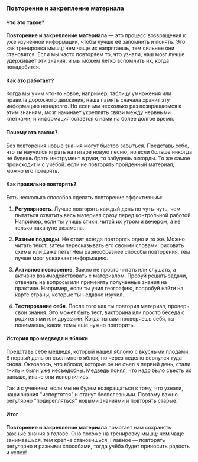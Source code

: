 ### Повторение и закрепление материала

#### Что это такое?
**Повторение и закрепление материала** — это процесс возвращения к уже изученной информации, чтобы лучше её запомнить и понять. Это как тренировка мышц: чем чаще их напрягаешь, тем сильнее они становятся. Если мы часто повторяем то, что узнали, наш мозг лучше удерживает эти знания, и мы можем легко вспомнить их, когда понадобится.

#### Как это работает?
Когда мы учим что-то новое, например, таблицу умножения или правила дорожного движения, наша память сначала хранит эту информацию ненадолго. Но если мы несколько раз возвращаемся к этим знаниям, мозг начинает укреплять связи между нервными клетками, и информация остаётся с нами на более долгое время.

#### Почему это важно?
Без повторения новые знания могут быстро забыться. Представь себе, что ты научился играть на гитаре новую песню, но если больше никогда не будешь брать инструмент в руки, то забудешь аккорды. То же самое происходит и с учёбой: если не повторять пройденный материал, можно его потерять.

#### Как правильно повторять?
Есть несколько способов сделать повторение эффективным:

1. **Регулярность**. Лучше повторять каждый день по чуть-чуть, чем пытаться охватить весь материал сразу перед контрольной работой. Например, если ты учишь стихи, читай их утром и вечером, а не только накануне экзамена.
   
2. **Разные подходы**. Не стоит всегда повторять одно и то же. Можно читать текст, затем пересказывать его своими словами, рисовать схемы или даже петь! Чем разнообразнее способы повторения, тем лучше мозг усваивает информацию.

3. **Активное повторение**. Важно не просто читать или слушать, а активно взаимодействовать с материалом. Пробуй решать задачи, отвечать на вопросы или применять полученные знания на практике. Например, если ты учил географию, попробуй найти на карте страны, которые ты недавно изучил.

4. **Тестирование себя**. После того как ты повторил материал, проверь свои знания. Это может быть тест, викторина или просто беседа с родителями или друзьями. Когда ты сам проверяешь себя, ты понимаешь, какие темы ещё нужно повторить.

#### История про медведя и яблоки
Представь себе медведя, который нашёл яблоню с вкусными плодами. В первый день он съел много яблок, но через неделю вернулся туда снова. Оказалось, что яблоки, которые он не съел в первый день, стали гнить и были уже несъедобны. Медведь понял, что надо было съесть их раньше, иначе они испортились.

Так и с учением: если мы не будем возвращаться к тому, что узнали, наши знания "испортятся" и станут бесполезными. Поэтому важно регулярно "подкрепляться" новыми знаниями и повторять старые.

#### Итог
**Повторение и закрепление материала** помогает нам сохранять важные знания в голове. Оно похоже на тренировку мышц: чем чаще занимаешься, тем крепче становишься. Главное — повторять регулярно и разными способами, тогда учёба будет приносить радость и успех!